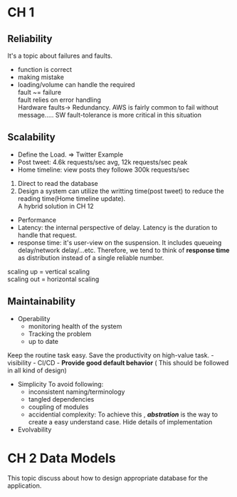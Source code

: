 
# CH 1  

## Reliability  

It's a topic about failures and faults.  
- function is correct  
- making mistake  
- loading/volume can handle the required  
fault ~= failure  
fault relies on error handling  
Hardware faults-> Redundancy. AWS is fairly common to fail without message..... SW fault-tolerance is more critical in this situation  

## Scalability  
- Define the Load. => Twitter Example  
- Post tweet: 4.6k requests/sec avg, 12k requests/sec peak  
- Home timeline: view posts they followe 300k requests/sec  
1) Direct to read the database  
2) Design a system can utilize the writting time(post tweet) to reduce the reading time(Home timeline update).  
A hybrid solution in CH 12  
- Performance  
- Latency: the internal perspective of delay. Latency is the duration to handle that request.  
- response time: it's user-view on the suspension. It includes queueing delay/network delay/...etc. Therefore, we tend to think of **response time** as distribution instead of a single reliable number.  
  

scaling up = vertical scaling  
scaling out = horizontal scaling  
  

## Maintainability  

- Operability
	- monitoring health of the system
	- Tracking the problem
	- up to date

Keep the routine task easy. Save the productivity on high-value task. 
	- visibility
	- CI/CD
	- **Provide good default behavior** ( This should be followed in all kind of design)
- Simplicity
	To avoid following:
	- inconsistent naming/terminology
	- tangled dependencies
	- coupling of modules
	- accidential complexity: To achieve this , ***abstration*** is the way to create a easy understand case. Hide details of implementation
- Evolvability
# CH 2 Data Models
This topic discuss about how to design appropriate database for the application.

<!--stackedit_data:
eyJoaXN0b3J5IjpbLTEyMjcyMjA0NDUsMTQ2MTIwODgsMzYwNT
kyMTA2LC0yMTM3NjMyMDcwLDM0Mjc1MzUyMywzMDM2MjI1NzYs
MTkwNjgxNTAyNywtMTU4MDM0NjgwNCw0MzE5OTc1MDcsMjQzND
E4MjMzLDMxMjg3ODYwOCwtMzg3MzY0NjE4LDM2MTkyMTA3Miwt
MzAyNjI3NDAxLDEwMDQ4NzcwMjFdfQ==
-->